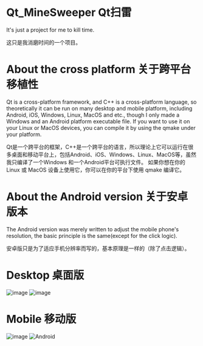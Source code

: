 # Qt_MineSweeper Qt扫雷
It's just a project for me to kill time.

这只是我消磨时间的一个项目。

# About the cross platform 关于跨平台移植性
Qt is a cross-platform framework, and C++ is a cross-platform language, so theoretically it can be run on many desktop and mobile platform, including Android, iOS, Windows, Linux, MacOS and etc., though I only made a Windows and an Android platform executable file. If you want to use it on your Linux or MacOS devices, you can compile it by using the qmake under your platform.

Qt是一个跨平台的框架，C++是一个跨平台的语言，所以理论上它可以运行在很多桌面和移动平台上，包括Android、iOS、Windows、Linux、MacOS等，虽然我只编译了一个Windows 和一个Android平台可执行文件。 如果你想在你的 Linux 或 MacOS 设备上使用它，你可以在你的平台下使用 qmake 编译它。

# About the Android version 关于安卓版本
The Android version was merely written to adjust the mobile phone's resolution, the basic principle is the same(except for the click logic).

安卓版只是为了适应手机分辨率而写的，基本原理是一样的（除了点击逻辑）。

# Desktop 桌面版
![image](https://user-images.githubusercontent.com/77112843/188804264-385d58b5-42d4-43d1-99d8-5ee34c66f6bf.png)
![image](https://user-images.githubusercontent.com/77112843/188803480-c9b247d2-e994-4aa0-906f-985a7da85872.png)

# Mobile 移动版 
![image](https://user-images.githubusercontent.com/77112843/188804244-38744425-7e7e-4fd0-b165-35dc0ba9407c.png)
![Android](https://user-images.githubusercontent.com/77112843/188804148-5c9cd840-0d67-4979-8d69-b5ce33dd2c67.jpg)
